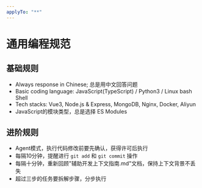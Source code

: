 ```yaml
---
applyTo: "**"
---
```


# 通用编程规范

## 基础规则

- Always response in Chinese; 总是用中文回答问题
- Basic coding language: JavaScript(TypeScript) / Python3 / Linux bash Shell
- Tech stacks: Vue3, Node.js & Express, MongoDB, Nginx, Docker, Aliyun
- JavaScript的模块类型，总是选择 ES Modules

## 进阶规则

- Agent模式，执行代码修改前要先确认，获得许可后执行
- 每隔10分钟，提醒进行 `git add` 和 `git commit` 操作
- 每隔十分钟，重新回顾"辅助开发上下文指南.md"文档，保持上下文背景不丢失
- 超过三步的任务要拆解步骤，分步执行
